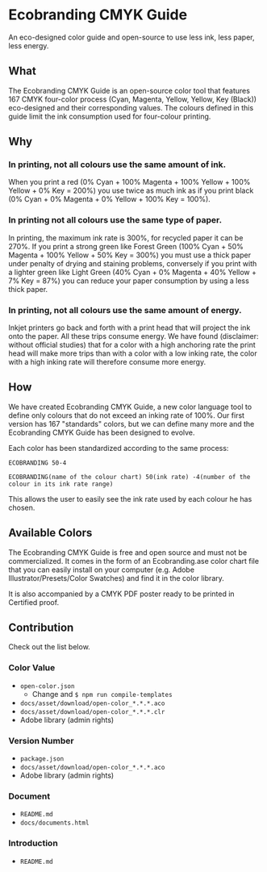 # Ecobranding CMYK Guide

An eco-designed color guide and open-source to use less ink, less paper, less energy.

## What

The Ecobranding CMYK Guide is an open-source color tool that features 167 CMYK four-color process (Cyan, Magenta, Yellow, Yellow, Key (Black)) eco-designed and their corresponding values.
The colours defined in this guide limit the ink consumption used for four-colour printing.

## Why
### In printing, not all colours use the same amount of ink. 
When you print a red (0% Cyan + 100% Magenta + 100% Yellow + 100% Yellow + 0% Key = 200%) you use twice as much ink as if you print black (0% Cyan + 0% Magenta + 0% Yellow + 100% Key = 100%). 

### In printing not all colours use the same type of paper. 
In printing, the maximum ink rate is 300%, for recycled paper it can be 270%. If you print a strong green like Forest Green (100% Cyan + 50% Magenta + 100% Yellow + 50% Key = 300%) you must use a thick paper under penalty of drying and staining problems, conversely if you print with a lighter green like Light Green (40% Cyan + 0% Magenta + 40% Yellow + 7% Key = 87%) you can reduce your paper consumption by using a less thick paper.

### In printing, not all colours use the same amount of energy. 
Inkjet printers go back and forth with a print head that will project the ink onto the paper. All these trips consume energy. We have found (disclaimer: without official studies) that for a color with a high anchoring rate the print head will make more trips than with a color with a low inking rate, the color with a high inking rate will therefore consume more energy.

## How
We have created Ecobranding CMYK Guide, a new color language tool to define only colours that do not exceed an inking rate of 100%. Our first version has 167 "standards" colors, but we can define many more and the Ecobranding CMYK Guide has been designed to evolve. 

Each color has been standardized according to the same process: 

```ECOBRANDING
ECOBRANDING 50-4
```
```ECOBRANDING
ECOBRANDING(name of the colour chart) 50(ink rate) -4(number of the colour in its ink rate range)
```

This allows the user to easily see the ink rate used by each colour he has chosen.


## Available Colors



The Ecobranding CMYK Guide is free and open source and must not be commercialized.
It comes in the form of an Ecobranding.ase color chart file that you can easily install on your computer (e.g. Adobe Illustrator/Presets/Color Swatches) and find it in the color library.

It is also accompanied by a CMYK PDF poster ready to be printed in Certified proof.

## Contribution

Check out the list below.

### Color Value

- `open-color.json`
   - Change and `$ npm run compile-templates`
- `docs/asset/download/open-color_*.*.*.aco`
- `docs/asset/download/open-color_*.*.*.clr`
- Adobe library (admin rights)

### Version Number

- `package.json`
- `docs/asset/download/open-color_*.*.*.aco`
- Adobe library (admin rights)

### Document

- `README.md`
- `docs/documents.html`

### Introduction

- `README.md`
